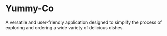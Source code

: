 # Yummy-Co
A versatile and user-friendly application designed to simplify the process of exploring and ordering a wide variety of delicious dishes. 
